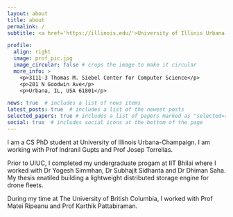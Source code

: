 ```yaml
---
layout: about
title: about
permalink: /
subtitle: <a href='https://illinois.edu/'>University of Illinis Urbana-Champiagn</a>, USA #. Contacts. Moto. Etc.

profile:
  align: right
  image: prof_pic.jpg
  image_circular: false # crops the image to make it circular
  more_info: >
    <p>3111-3 Thomas M. Siebel Center for Computer Science</p>
    <p>201 N Goodwin Ave</p>
    <p>Urbana, IL, USA 61801</p>

news: true  # includes a list of news items
latest_posts: true  # includes a list of the newest posts
selected_papers: true # includes a list of papers marked as "selected={true}"
social: true  # includes social icons at the bottom of the page
---
```


I am a CS PhD student at University of Illinois Urbana-Champaign. I am working with Prof Indranil Gupts and Prof Josep Torrellas.

Prior to UIUC, I completed my undergraduate progam at IIT Bhilai where I worked with Dr Yogesh Simmhan, Dr Subhajit Sidhanta and Dr Dhiman Saha. My thesis enatiled building a lightweight distributed storage engine for drone fleets.

During my time at The University of British Columbia, I worked with Prof Matei Ripeanu and Prof Karthik Pattabiraman.